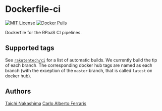 Dockerfile-ci
====

[![MIT License](http://img.shields.io/badge/license-MIT-blue.svg?style=flat-square)][LICENSE]
[![Docker Pulls](https://img.shields.io/docker/pulls/rpaas/dockerfile-ci.svg?style=flat-square)][dockerhub]

[LICENSE]: https://github.com/rakutentech/dockerfile-ci/blob/master/LICENCE
[dockerhub]: https://hub.docker.com/r/rpaas/dockerfile-ci/

Dockerfile for the RPaaS CI pipelines.

## Supported tags

See [`rakutentech/ci`][dockerhub] for a list of automatic builds.
We currently build the tip of each branch. The corresponding docker hub tags 
are named as each branch (with the exception of the `master` branch, that is
called `latest` on docker hub).

## Authors

[Taichi Nakashima](https://github.com/tcnksm)
[Carlo Alberto Ferraris](https://github.com/cafxx)

